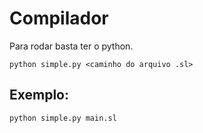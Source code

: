 # Compilador

Para rodar basta ter o python. 
  
<code>python simple.py <caminho do arquivo .sl></code>

## Exemplo:
<code>python simple.py main.sl</code>
